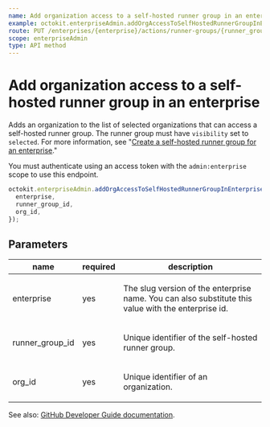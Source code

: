 ```yaml
---
name: Add organization access to a self-hosted runner group in an enterprise
example: octokit.enterpriseAdmin.addOrgAccessToSelfHostedRunnerGroupInEnterprise({ enterprise, runner_group_id, org_id })
route: PUT /enterprises/{enterprise}/actions/runner-groups/{runner_group_id}/organizations/{org_id}
scope: enterpriseAdmin
type: API method
---
```


# Add organization access to a self-hosted runner group in an enterprise

Adds an organization to the list of selected organizations that can access a self-hosted runner group. The runner group must have `visibility` set to `selected`. For more information, see "[Create a self-hosted runner group for an enterprise](#create-a-self-hosted-runner-group-for-an-enterprise)."

You must authenticate using an access token with the `admin:enterprise` scope to use this endpoint.

```js
octokit.enterpriseAdmin.addOrgAccessToSelfHostedRunnerGroupInEnterprise({
  enterprise,
  runner_group_id,
  org_id,
});
```

## Parameters

<table>
  <thead>
    <tr>
      <th>name</th>
      <th>required</th>
      <th>description</th>
    </tr>
  </thead>
  <tbody>
    <tr><td>enterprise</td><td>yes</td><td>

The slug version of the enterprise name. You can also substitute this value with the enterprise id.

</td></tr>
<tr><td>runner_group_id</td><td>yes</td><td>

Unique identifier of the self-hosted runner group.

</td></tr>
<tr><td>org_id</td><td>yes</td><td>

Unique identifier of an organization.

</td></tr>
  </tbody>
</table>

See also: [GitHub Developer Guide documentation](https://developer.github.com/v3/enterprise-admin/actions/#add-organization-access-to-a-self-hosted-runner-group-in-an-enterprise).
